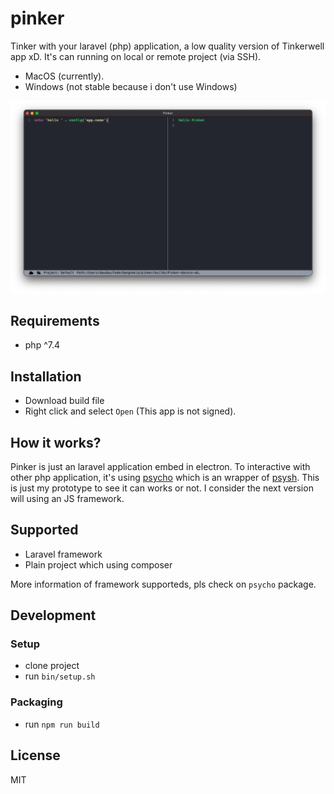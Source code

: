 # pinker

Tinker with your laravel (php) application, a low quality version of Tinkerwell app xD. It's can running on local or remote project (via SSH).

- MacOS (currently).
- Windows (not stable because i don't use Windows)

![](assets/screenshot.png)

## Requirements

- php ^7.4

## Installation

- Download build file
- Right click and select `Open` (This app is not signed).

## How it works?

Pinker is just an laravel application embed in electron. To interactive with other php application, it's using [psycho](https://github.com/bangnokia/psycho) which is an wrapper of [psysh](https://github.com/bobthecow/psysh).
This is just my prototype to see it can works or not. I consider the next version will using an JS framework.

## Supported

- Laravel framework
- Plain project which using composer

More information of framework supporteds, pls check on `psycho` package.

## Development

### Setup

- clone project
- run `bin/setup.sh`

### Packaging

- run `npm run build`

## License

MIT

